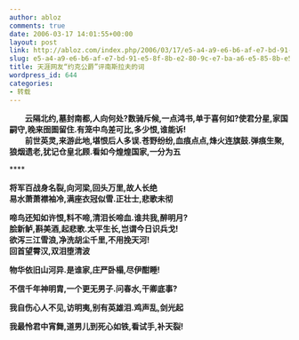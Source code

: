 ```yaml
---
author: abloz
comments: true
date: 2006-03-17 14:01:55+00:00
layout: post
link: http://abloz.com/index.php/2006/03/17/e5-a4-a9-e6-b6-af-e7-bd-91-e5-8f-8b-e2-80-9c-e7-ba-a6-e5-85-8b-e5-85-ac-e7-88-b5-e2-80-9d-e8-af-84-e5-8d-97-e6-96-af-e6-8b-89-e5-a4-ab-e7-9a-84-e8-af-8d/
slug: e5-a4-a9-e6-b6-af-e7-bd-91-e5-8f-8b-e2-80-9c-e7-ba-a6-e5-85-8b-e5-85-ac-e7-88-b5-e2-80-9d-e8-af-84-e5-8d-97-e6-96-af-e6-8b-89-e5-a4-ab-e7-9a-84-e8-af-8d
title: 天涯网友“约克公爵”评南斯拉夫的词
wordpress_id: 644
categories:
- 转载
---
```


　　**云隔北约,墓封南都,人向何处?数骑斥候,一点鸿书,单于喜何如?使君分星,家国嗣守,晚来囹圄留住.有笼中鸟差可比,多少恨,谁能诉!  
　　前世英灵,来游此地,堪恨后人多误.苍野纷纷,血痕点点,烽火连旗鼓.弹痕生聚,狼烟遗老,犹记仓皇北顾.看如今煌煌国家,一分为五**




**** 




**将军百战身名裂,向河梁,回头万里,故人长绝**  
**易水萧萧襟袖冷,满座衣冠似雪.正壮士,悲歌未彻**




**啼鸟还知如许恨,料不啼,清泪长啼血.谁共我,醉明月?**  
**脍新鲈,斟美酒,起悲歌.太平生长,岂谓今日识兵戈!**  
**欲泻三江雪浪,净洗胡尘千里,不用挽天河!**  
**回首望霄汉,双泪堕清波**




**物华依旧山河异.是谁家,庄严卧榻,尽伊酣睡!**




**不信千年神明胄,一个更无男子.问春水,干卿底事?**




**我自伤心人不见,访明夷,别有英雄泪.鸡声乱,剑光起**




**我最怜君中宵舞,道男儿到死心如铁,看试手,补天裂!**
